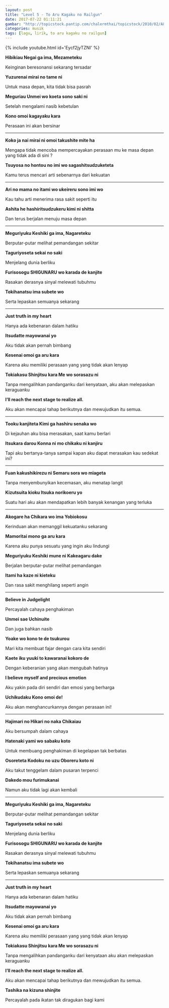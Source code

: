```yaml
---
layout: post
title: "Level 5 - To Aru Kagaku no Railgun"
date: 2017-07-22 01:11:21
gambar: "http://topicstock.pantip.com/chalermthai/topicstock/2010/02/A8889643/A8889643-1.jpg"
categories: musik
tags: [lagu, lirik, to aru kagaku no railgun]
---
```


{% include youtube.html id='Eycf2jyTZNI' %}

**Hibikiau Negai ga ima, Mezameteku**

Keinginan beresonansi sekarang tersadar

**Yuzurenai mirai no tame ni**

Untuk masa depan, kita tidak bisa pasrah

**Meguriau Unmei wo koeta sono saki ni**

Setelah mengalami nasib kebetulan

**Kono omoi kagayaku kara**

Perasaan ini akan bersinar

****



**Koko ja nai mirai ni omoi takushite mite ha**

Mengapa tidak mencoba mempercayakan perasaan mu ke masa depan yang tidak ada di sini ?

**Tsuyosa no hontou no imi wo sagashitsudzuketeta**

Kamu terus mencari arti sebenarnya dari kekuatan

****



**Ari no mama no itami wo ukeireru sono imi wo**

Kau tahu arti menerima rasa sakit seperti itu

**Ashita he hashiritsudzukeru kimi ni shitta**

Dan terus berjalan menuju masa depan

****



**Meguriyuku Keshiki ga ima, Nagareteku**

Berputar-putar melihat pemandangan sekitar

**Taguriyoseta sekai no saki**

Menjelang dunia berliku

**Furisosogu SHIGUNARU wo karada de kanjite**

Rasakan derasnya sinyal melewati tubuhmu

**Tokihanatsu ima subete wo**

Serta lepaskan semuanya sekarang

****



**Just truth in my heart**

Hanya ada kebenaran dalam hatiku

**Itsudatte mayowanai yo**

Aku tidak akan pernah bimbang

**Kesenai omoi ga aru kara**

Karena aku memiliki perasaan yang yang tidak akan lenyap

**Tokiakasu Shinjitsu kara Me wo sorasazu ni**

Tanpa mengalihkan pandanganku dari kenyataan, aku akan melepaskan keraguanku

**I’ll reach the next stage to realize all.**

Aku akan mencapai tahap berikutnya dan mewujudkan itu semua.

****



**Tooku kanjiteta Kimi ga hashiru senaka wo**

Di kejauhan aku bisa merasakan, saat kamu berlari

**Itsukara darou Konna ni mo chikaku ni kanjiru**

Tapi aku bertanya-tanya sampai kapan aku dapat merasakan kau sedekat ini?

****



**Fuan kakushikirezu ni Semaru sora wo miageta**

Tanpa menyembunyikan kecemasan, aku menatap langit

**Kizutsuita kioku Itsuka norikoeru yo**

Suatu hari aku akan mendapatkan lebih banyak kenangan yang terluka

****



**Akogare ha Chikara wo ima Yobiokosu**

Kerinduan akan memanggil kekuatanku sekarang

**Mamoritai mono ga aru kara**

Karena aku punya sesuatu yang ingin aku lindungi

**Meguriyuku Keshiki mune ni Kakeagaru dake**

Berjalan berputar-putar melihat pemandangan

**Itami ha kaze ni kieteku**

Dan rasa sakit menghilang seperti angin

****



**Believe in Judgelight**

Percayalah cahaya penghakiman

**Unmei sae Uchinuite**

Dan juga bahkan nasib

**Yoake wo kono te de tsukurou**

Mari kita membuat fajar dengan cara kita sendiri

**Kaete iku yuuki to kawaranai kokoro de**

Dengan keberanian yang akan mengubah hatinya

**I believe myself and precious emotion**

Aku yakin pada diri sendiri dan emosi yang berharga

**Uchikudaku Kono omoi de!**

Aku akan menghancurkannya dengan perasaan ini!

****



**Hajimari no Hikari no naka Chikaiau**

Aku bersumpah dalam cahaya

**Hatenaki yami wo sabaku koto**

Untuk membuang penghakiman di kegelapan tak berbatas

**Osoreteta Kodoku no uzu Oboreru koto ni**

Aku takut tenggelam dalam pusaran terpenci

**Dakedo mou furimukanai**

Namun aku tidak lagi akan kembali

****



**Meguriyuku Keshiki ga ima, Nagareteku**

Berputar-putar melihat pemandangan sekitar

**Taguriyoseta sekai no saki**

Menjelang dunia berliku

**Furisosogu SHIGUNARU wo karada de kanjite**

Rasakan derasnya sinyal melewati tubuhmu

**Tokihanatsu ima subete wo**

Serta lepaskan semuanya sekarang   

****



**Just truth in my heart**

Hanya ada kebenaran dalam hatiku

**Itsudatte mayowanai yo**

Aku tidak akan pernah bimbang

**Kesenai omoi ga aru kara**

Karena aku memiliki perasaan yang yang tidak akan lenyap

**Tokiakasu Shinjitsu kara Me wo sorasazu ni**

Tanpa mengalihkan pandanganku dari kenyataan aku akan melepaskan keraguanku

**I’ll reach the next stage to realize all.**

Aku akan mencapai tahap berikutnya dan mewujudkan itu semua.

**Tashika na kizuna shinjite**

Percayalah pada ikatan tak diragukan bagi kami

